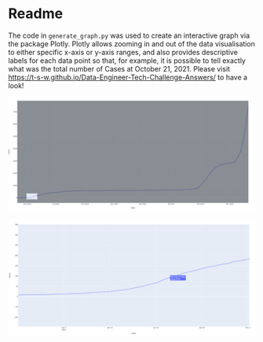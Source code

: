 # Readme

The code in `generate_graph.py` was used to create an interactive graph via the package Plotly. Plotly allows zooming in and out of the data visualisation to either specific x-axis or y-axis ranges, and also provides descriptive labels for each data point so that, for example, it is possible to tell exactly what was the total number of Cases at October 21, 2021. Please visit https://t-s-w.github.io/Data-Engineer-Tech-Challenge-Answers/ to have a look!

![](howto-zoom.png)

![](howto-zoom2.png)
